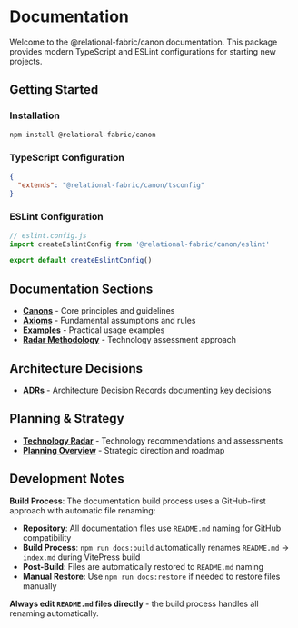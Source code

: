 # Documentation

Welcome to the @relational-fabric/canon documentation. This package provides modern TypeScript and ESLint configurations for starting new projects.

## Getting Started

### Installation

```bash
npm install @relational-fabric/canon
```

### TypeScript Configuration

```json
{
  "extends": "@relational-fabric/canon/tsconfig"
}
```

### ESLint Configuration

```javascript
// eslint.config.js
import createEslintConfig from '@relational-fabric/canon/eslint'

export default createEslintConfig()
```

## Documentation Sections

- **[Canons](/docs/canons)** - Core principles and guidelines
- **[Axioms](/docs/axioms)** - Fundamental assumptions and rules
- **[Examples](/docs/examples/)** - Practical usage examples
- **[Radar Methodology](/docs/radar-methodology)** - Technology assessment approach

## Architecture Decisions

- **[ADRs](/adrs/)** - Architecture Decision Records documenting key decisions

## Planning & Strategy

- **[Technology Radar](/planning/radar/)** - Technology recommendations and assessments
- **[Planning Overview](/planning/)** - Strategic direction and roadmap

## Development Notes

**Build Process**: The documentation build process uses a GitHub-first approach with automatic file renaming:

- **Repository**: All documentation files use `README.md` naming for GitHub compatibility
- **Build Process**: `npm run docs:build` automatically renames `README.md` → `index.md` during VitePress build
- **Post-Build**: Files are automatically restored to `README.md` naming
- **Manual Restore**: Use `npm run docs:restore` if needed to restore files manually

**Always edit `README.md` files directly** - the build process handles all renaming automatically.
